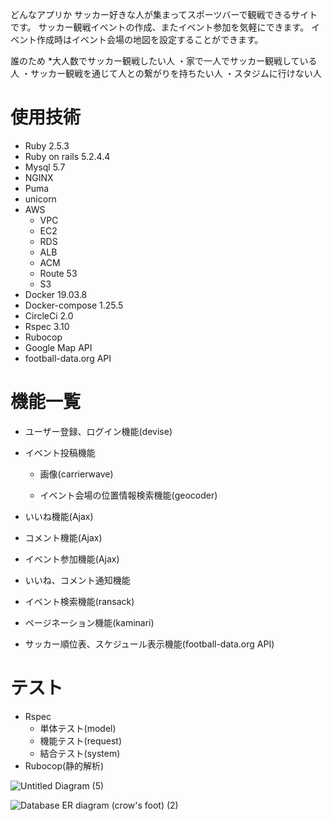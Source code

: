 どんなアプリか
サッカー好きな人が集まってスポーツバーで観戦できるサイトです。
サッカー観戦イベントの作成、またイベント参加を気軽にできます。
イベント作成時はイベント会場の地図を設定することができます。

誰のため
*大人数でサッカー観戦したい人
・家で一人でサッカー観戦している人
・サッカー観戦を通じて人との繋がりを持ちたい人
・スタジムに行けない人

# 使用技術

* Ruby 2.5.3
* Ruby on rails 5.2.4.4
* Mysql 5.7
* NGINX
* Puma
* unicorn
* AWS
  * VPC
  * EC2
  * RDS
  * ALB
  * ACM
  * Route 53
  * S3
* Docker 19.03.8
* Docker-compose 1.25.5
* CircleCi 2.0
* Rspec 3.10
* Rubocop
* Google Map API
* football-data.org API 

# 機能一覧
* ユーザー登録、ログイン機能(devise)

* イベント投稿機能
  * 画像(carrierwave)
 
  * イベント会場の位置情報検索機能(geocoder)

* いいね機能(Ajax)
 
* コメント機能(Ajax)
 
* イベント参加機能(Ajax)
 
* いいね、コメント通知機能
 
* イベント検索機能(ransack)
 
* ページネーション機能(kaminari)
 
* サッカー順位表、スケジュール表示機能(football-data.org API)

# テスト
* Rspec
  * 単体テスト(model)
  * 機能テスト(request)
  * 結合テスト(system)
* Rubocop(静的解析)



![Untitled Diagram (5)](https://user-images.githubusercontent.com/70948169/117803902-19a2c880-b292-11eb-8021-0c95dbe18276.png)

![Database ER diagram (crow's foot) (2)](https://user-images.githubusercontent.com/70948169/117804107-55d62900-b292-11eb-9ea6-853d0d2fe293.png)

